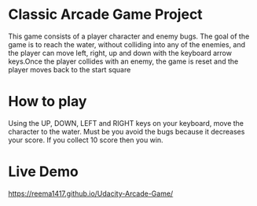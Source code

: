 # Classic Arcade Game Project
This game consists of a player character and enemy bugs. The goal of the game is to reach the water, without colliding into any of the enemies, and the player can move left, right, up and down with the keyboard arrow keys.Once the player collides with an enemy, the game is reset and the player moves back to the start square

# How to play
Using the UP, DOWN, LEFT and RIGHT keys on your keyboard, move the character to the water. Must be you avoid the bugs because it decreases your score. If you collect 10 score then you win.

# Live Demo
https://reema1417.github.io/Udacity-Arcade-Game/




